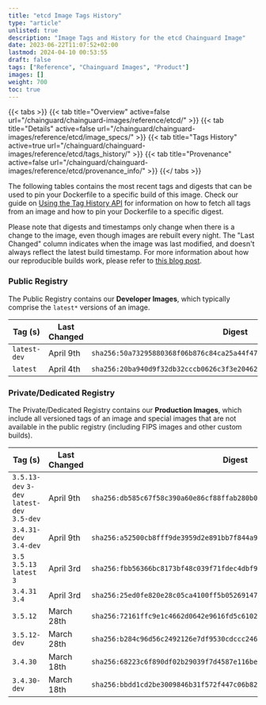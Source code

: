 ```yaml
---
title: "etcd Image Tags History"
type: "article"
unlisted: true
description: "Image Tags and History for the etcd Chainguard Image"
date: 2023-06-22T11:07:52+02:00
lastmod: 2024-04-10 00:53:55
draft: false
tags: ["Reference", "Chainguard Images", "Product"]
images: []
weight: 700
toc: true
---
```


{{< tabs >}}
{{< tab title="Overview" active=false url="/chainguard/chainguard-images/reference/etcd/" >}}
{{< tab title="Details" active=false url="/chainguard/chainguard-images/reference/etcd/image_specs/" >}}
{{< tab title="Tags History" active=true url="/chainguard/chainguard-images/reference/etcd/tags_history/" >}}
{{< tab title="Provenance" active=false url="/chainguard/chainguard-images/reference/etcd/provenance_info/" >}}
{{</ tabs >}}

The following tables contains the most recent tags and digests that can be used to pin your Dockerfile to a specific build of this image. Check our guide on [Using the Tag History API](/chainguard/chainguard-images/using-the-tag-history-api/) for information on how to fetch all tags from an image and how to pin your Dockerfile to a specific digest.

Please note that digests and timestamps only change when there is a change to the image, even though images are rebuilt every night. The "Last Changed" column indicates when the image was last modified, and doesn't always reflect the latest build timestamp. For more information about how our reproducible builds work, please refer to [this blog post](https://www.chainguard.dev/unchained/reproducing-chainguards-reproducible-image-builds).

### Public Registry
The Public Registry contains our **Developer Images**, which typically comprise the `latest*` versions of an image.

| Tag (s)       | Last Changed | Digest                                                                    |
|---------------|--------------|---------------------------------------------------------------------------|
|  `latest-dev` | April 9th    | `sha256:50a73295880368f06b876c84ca25a44f473fd135ff809b08a2df722a191b79c4` |
|  `latest`     | April 4th    | `sha256:20ba940d9f32db32cccb0626c3f3e20462556746a7fe3bcd8f9aaaaa9e2df514` |


### Private/Dedicated Registry
The Private/Dedicated Registry contains our **Production Images**, which include all versioned tags of an image and special images that are not available in the public registry (including FIPS images and other custom builds).

| Tag (s)                                      | Last Changed | Digest                                                                    |
|----------------------------------------------|--------------|---------------------------------------------------------------------------|
|  `3.5.13-dev` `3-dev` `latest-dev` `3.5-dev` | April 9th    | `sha256:db585c67f58c390a60e86cf88ffab280b0f4fe92e73581daae08ba26d61eb217` |
|  `3.4.31-dev` `3.4-dev`                      | April 9th    | `sha256:a52500cb8fff9de3959d2e891bb7f844a9077e15247d24e9bf88861753f9384a` |
|  `3.5` `3.5.13` `latest` `3`                 | April 3rd    | `sha256:fbb56366bc8173bf48c039f71fdec4dbf96d75e365a0a72c24cc916150605121` |
|  `3.4.31` `3.4`                              | April 3rd    | `sha256:25ed0fe820e28c05ca4100ff5b05269147595308f2a805da6d8825338a80d290` |
|  `3.5.12`                                    | March 28th   | `sha256:72161ffc9e1c4662d0642e9616fd5c61023967fd7216d16531466632d0e93f56` |
|  `3.5.12-dev`                                | March 28th   | `sha256:b284c96d56c2492126e7df9530cdccc2462f39422cd363097f835756965b818a` |
|  `3.4.30`                                    | March 18th   | `sha256:68223c6f890df02b29039f7d4587e116be6c7af1e33f153f22bd26de717f0fc4` |
|  `3.4.30-dev`                                | March 18th   | `sha256:bbdd1cd2be3009846b31f572f447c06b82bdeb2ffb9dce582350904e0cb4947e` |

